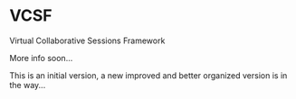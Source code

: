 VCSF
====
Virtual Collaborative Sessions Framework

More info soon...

This is an initial version, a new improved and better organized version is in the way...
